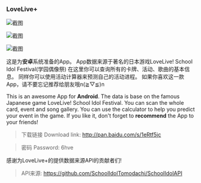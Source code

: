 ### LoveLive+

![截图](http://imgsrc.baidu.com/forum/w%3D580/sign=2d50f394b5119313c743ffb855380c10/425edbfaaf51f3deca9c843293eef01f3a297906.jpg)

![截图](http://imgsrc.baidu.com/forum/w%3D580/sign=da04a4c929dda3cc0be4b82831e83905/d66bfb54564e9258403bbbb89b82d158ccbf4e25.jpg)

![截图](http://imgsrc.baidu.com/forum/w%3D580/sign=eb643cce59df8db1bc2e7c6c3923dddb/98589f12c8fcc3ce74f9f4659545d688d43f2077.jpg)

这是为**安卓**系统准备的App。
App数据来源于著名的日本游戏LoveLive! School Idol Festival(学园偶像祭)
在这里你可以查询所有的卡牌、活动、歌曲的基本信息。
同样你可以使用活动计算器来预测自己的活动进程。
如果你喜欢这一款App，请不要忘记推荐给朋友哦n(≧▽≦)n

This is an awesome App for **Android**.
The data is base on the famous Japanese game LoveLive! School Idol Festival.
You can scan the whole card, event and song gallery.
You can use the calculator to help you predict your event in the game.
If you like it, don't forget to **recommend** the App to your friends!

> 下载链接
> Download link: 
> http://pan.baidu.com/s/1eRtf5jc

> 密码
> Password: 
> 6hve

感谢为LoveLive+的提供数据来源API的贡献者们!
> API来源: https://github.com/SchoolIdolTomodachi/SchoolIdolAPI